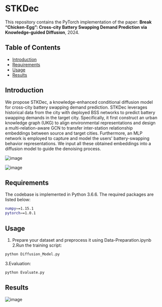 # STKDec

This repository contains the PyTorch implementation of the paper: **Break “Chicken-Egg”: Cross-city Battery Swapping Demand Prediction via Knowledge-guided Diffusion**, 2024.

## Table of Contents
- [Introduction](#introduction)
- [Requirements](#requirements)
- [Usage](#usage)
- [Results](#results)

## Introduction
We propose STKDec, a knowledge-enhanced conditional diffusion model for cross-city battery swapping demand prediction. STKDec leverages historical data from the city with deployed BSS networks to predict battery swapping demands in the target city. Specifically, it first construct an urban knowledge graph (UKG) to align environmental representations and design a multi-relation-aware GCN to transfer inter-station relationship embeddings between source and target cities. Furthermore, an MLP network is employed to capture and model the users' battery-swapping behavior representations. We input all these obtained embeddings into a diffusion model to guide the denoising process. 

![image](https://github.com/user-attachments/assets/767c58e5-4835-4181-8f72-40c376277103)

![image](https://github.com/user-attachments/assets/fa8d58ba-6fd7-489b-bd8f-2b80dc851ff4)

## Requirements
The codebase is implemented in Python 3.6.6. The required packages are listed below:

```bash
numpy==1.15.1
pytorch==1.0.1
```

## Usage
1. Prepare your dataset and preprocess it using Data-Preparation.ipynb
2.Run the training script:

```bash
python Diffusion_Model.py
```
3.Evaluation:

```bash
python Evaluate.py
```
## Results
![image](https://github.com/user-attachments/assets/d3c32e03-04f8-41cd-bba7-dd6a43625a01)
